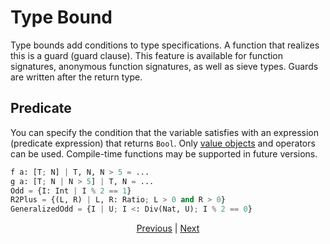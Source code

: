 # Type Bound

Type bounds add conditions to type specifications. A function that realizes this is a guard (guard clause).
This feature is available for function signatures, anonymous function signatures, as well as sieve types.
Guards are written after the return type.

## Predicate

You can specify the condition that the variable satisfies with an expression (predicate expression) that returns `Bool`.
Only [value objects](./08_value.md) and operators can be used. Compile-time functions may be supported in future versions.

```python
f a: [T; N] | T, N, N > 5 = ...
g a: [T; N | N > 5] | T, N = ...
Odd = {I: Int | I % 2 == 1}
R2Plus = {(L, R) | L, R: Ratio; L > 0 and R > 0}
GeneralizedOdd = {I | U; I <: Div(Nat, U); I % 2 == 0}
```

<p align='center'>
    <a href='./18_mut.md'>Previous</a> | <a href='./advanced.md'>Next</a>
</p>